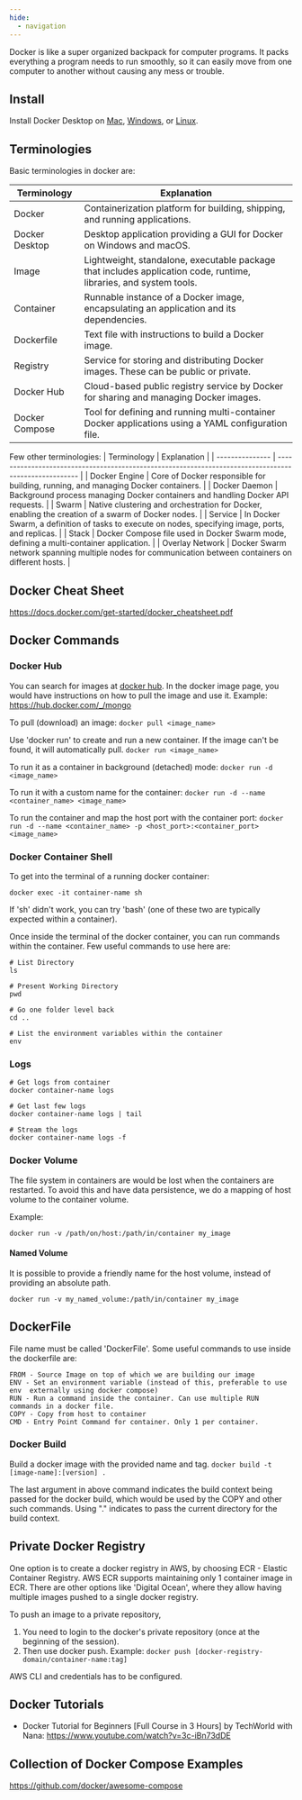 ```yaml
---
hide:
  - navigation
---
```

Docker is like a super organized backpack for computer programs. It packs everything a program needs to run smoothly, so it can easily move from one computer to another without causing any mess or trouble.

## Install
Install Docker Desktop on [Mac](https://docs.docker.com/desktop/install/mac-install/), [Windows](https://docs.docker.com/desktop/install/windows-install/), or [Linux](https://docs.docker.com/desktop/install/linux-install/).

## Terminologies
Basic terminologies in docker are:

| Terminology    | Explanation                                                                                                       |
| -------------- | ----------------------------------------------------------------------------------------------------------------- |
| Docker         | Containerization platform for building, shipping, and running applications.                                       |
| Docker Desktop | Desktop application providing a GUI for Docker on Windows and macOS.                                              |
| Image          | Lightweight, standalone, executable package that includes application code, runtime, libraries, and system tools. |
| Container      | Runnable instance of a Docker image, encapsulating an application and its dependencies.                           |
| Dockerfile     | Text file with instructions to build a Docker image.                                                              |
| Registry       | Service for storing and distributing Docker images. These can be public or private.                               |
| Docker Hub     | Cloud-based public registry service by Docker for sharing and managing Docker images.                             |
| Docker Compose | Tool for defining and running multi-container Docker applications using a YAML configuration file.                |


Few other terminologies:
| Terminology     | Explanation                                                                                           |
| --------------- | ----------------------------------------------------------------------------------------------------- |
| Docker Engine   | Core of Docker responsible for building, running, and managing Docker containers.                     |
| Docker Daemon   | Background process managing Docker containers and handling Docker API requests.                       |
| Swarm           | Native clustering and orchestration for Docker, enabling the creation of a swarm of Docker nodes.     |
| Service         | In Docker Swarm, a definition of tasks to execute on nodes, specifying image, ports, and replicas.    |
| Stack           | Docker Compose file used in Docker Swarm mode, defining a multi-container application.                |
| Overlay Network | Docker Swarm network spanning multiple nodes for communication between containers on different hosts. |

## Docker Cheat Sheet
https://docs.docker.com/get-started/docker_cheatsheet.pdf

## Docker Commands
### Docker Hub
You can search for images at [docker hub](https://hub.docker.com/). In the docker image page, you would have instructions on how to pull the image and use it. Example: https://hub.docker.com/_/mongo

To pull (download) an image:
`docker pull <image_name>`

Use 'docker run' to create and run a new container. If the image can't be found, it will automatically pull.
`docker run <image_name>`

To run it as a container in background (detached) mode:
`docker run -d <image_name>`

To run it with a custom name for the container:
`docker run -d --name <container_name> <image_name>`

To run the container and map the host port with the container port:
`docker run -d --name <container_name> -p <host_port>:<container_port> <image_name>`


### Docker Container Shell
To get into the terminal of a running docker container:
```
docker exec -it container-name sh
```
If 'sh' didn't work, you can try 'bash' (one of these two are typically expected within a container).

Once inside the terminal of the docker container, you can run commands within the container. Few useful commands to use here are:
```
# List Directory
ls

# Present Working Directory
pwd

# Go one folder level back
cd ..

# List the environment variables within the container
env
```
### Logs
```
# Get logs from container
docker container-name logs

# Get last few logs
docker container-name logs | tail

# Stream the logs
docker container-name logs -f
```
### Docker Volume
The file system in containers are would be lost when the containers are restarted. To avoid this and have data persistence, we do a mapping of host volume to the container volume.

Example:
```
docker run -v /path/on/host:/path/in/container my_image
```

#### Named Volume
It is possible to provide a friendly name for the host volume, instead of providing an absolute path.
```
docker run -v my_named_volume:/path/in/container my_image
```


## DockerFile
File name must be called 'DockerFile'. Some useful commands to use inside the dockerfile are:
```
FROM - Source Image on top of which we are building our image
ENV - Set an environment variable (instead of this, preferable to use env  externally using docker compose)
RUN - Run a command inside the container. Can use multiple RUN commands in a docker file.
COPY - Copy from host to container
CMD - Entry Point Command for container. Only 1 per container.
```

### Docker Build
Build a docker image with the provided name and tag. 
`docker build -t  [image-name]:[version] . `

The last argument in above command indicates the build context being passed for the docker build, which would be used by the COPY and other such commands. Using "." indicates to pass the current directory for the build context.

## Private Docker Registry
One option is to create a docker registry in AWS, by choosing ECR - Elastic Container Registry. AWS ECR supports maintaining only 1 container image in ECR. There are other options like 'Digital Ocean', where they allow having multiple images pushed to a single docker registry.

To push an image to a private repository,
1. You need to login to the docker's private repository (once at the beginning of the session).
2. Then use docker push. Example: 
`docker push [docker-registry-domain/container-name:tag]`

AWS CLI and credentials has to be configured.

## Docker Tutorials 
- Docker Tutorial for Beginners [Full Course in 3 Hours] by TechWorld with Nana: https://www.youtube.com/watch?v=3c-iBn73dDE

## Collection of Docker Compose Examples
https://github.com/docker/awesome-compose